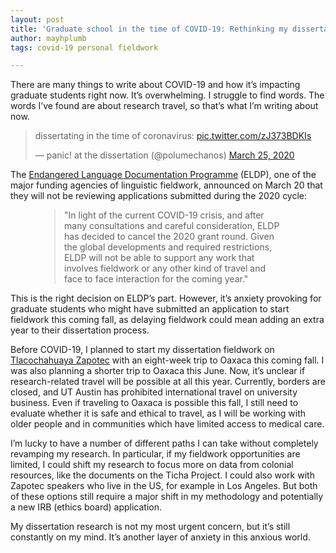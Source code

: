 ```yaml
---
layout: post
title: 'Graduate school in the time of COVID-19: Rethinking my dissertation'
author: mayhplumb
tags: covid-19 personal fieldwork

---
```


There are many things to write about COVID-19 and how it’s impacting graduate students right now. It’s overwhelming. I struggle to find words. The words I’ve found are about research travel, so that’s what I’m writing about now.<a tabindex="0" class="footnote" data-toggle="popover" data-content="For another perspective, <a target='_blank' href='https://www.chronicle.com/article/For-Many-Graduate-Students/248360'>this article by Megan Zahneis</a> from The Chronicle of Higher Education outlines many of the issues faced by graduate students — from trying to writing an MA thesis while quarantined in a crowded house to postponing research travel."></a>

<blockquote class="twitter-tweet"><p lang="en" dir="ltr">dissertating in the time of coronavirus: <a href="https://t.co/zJ373BDKIs">pic.twitter.com/zJ373BDKIs</a></p>&mdash; panic! at the dissertation (@polumechanos) <a href="https://twitter.com/polumechanos/status/1242888237141590017?ref_src=twsrc%5Etfw">March 25, 2020</a></blockquote> <script async src="https://platform.twitter.com/widgets.js" charset="utf-8"></script> 

The <a target="_blank" href="eldp.net/">Endangered Language Documentation Programme</a> (ELDP), one of the major funding agencies of linguistic fieldwork, announced on March 20 that they will not be reviewing applications submitted during the 2020 cycle:

<blockquote style="margin-left: 5em; margin-right: 5em;">"In light of the current COVID-19 crisis, and after many consultations and careful consideration, ELDP has decided to cancel the 2020 grant round. Given the global developments and required restrictions, ELDP will not be able to support any work that involves fieldwork or any other kind of travel and face to face interaction for the coming year."</blockquote>

This is the right decision on ELDP’s part. However, it’s anxiety provoking for graduate students who might have submitted an application to start fieldwork this coming fall, as delaying fieldwork could mean adding an extra year to their dissertation process. 

Before COVID-19, I planned to start my dissertation fieldwork on <a href="http://www.mayhplumb.com/blog/2019/06/18/intro-to-tlacochahuaya/">Tlacochahuaya Zapotec</a> with an eight-week trip to Oaxaca this coming fall. I was also planning a shorter trip to Oaxaca this June. Now, it’s unclear if research-related travel will be possible at all this year. Currently, borders are closed, and UT Austin has prohibited international travel on university business. Even if traveling to Oaxaca is possible this fall, I still need to evaluate whether it is safe and ethical to travel, as I will be working with older people and in communities which have limited access to medical care.

I’m lucky to have a number of different paths I can take without completely revamping my research. In particular, if my fieldwork opportunities are limited, I could shift my research to focus more on data from colonial resources, like the documents on the Ticha Project. I could also work with Zapotec speakers who live in the US, for example in Los Angeles. But both of these options still require a major shift in my methodology and potentially a new IRB (ethics board) application.

My dissertation research is not my most urgent concern, but it’s still constantly on my mind. It’s another layer of anxiety in this anxious world.


